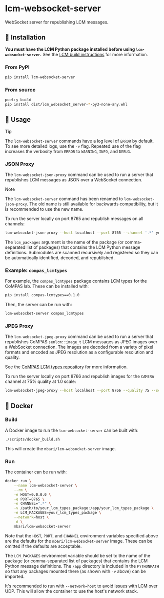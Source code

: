 # lcm-websocket-server

WebSocket server for republishing LCM messages.

## :hammer: Installation

**You must have the LCM Python package installed before using `lcm-websocket-server`.** See the [LCM build instructions](http://lcm-proj.github.io/lcm/content/build-instructions.html) for more information.

### From PyPI

```bash
pip install lcm-websocket-server
```

### From source

```bash
poetry build
pip install dist/lcm_websocket_server-*-py3-none-any.whl
```

## :rocket: Usage

> [!TIP]
> The `lcm-websocket-server` commands have a log level of `ERROR` by default. To see more detailed logs, use the `-v` flag. Repeated use of the flag increases the verbosity from `ERROR` to `WARNING`, `INFO`, and `DEBUG`.


### JSON Proxy

The `lcm-websocket-json-proxy` command can be used to run a server that republishes LCM messages as JSON over a WebSocket connection.

> [!NOTE]
> The `lcm-websocket-server` command has been renamed to `lcm-websocket-json-proxy`. The old name is still available for backwards compatibility, but it is recommended to use the new name.

To run the server locally on port 8765 and republish messages on all channels:
```bash
lcm-websocket-json-proxy --host localhost --port 8765 --channel '.*' your_lcm_types_packages
```

The `lcm_packages` argument is the name of the package (or comma-separated list of packages) that contains the LCM Python message definitions. Submodules are scanned recursively and registered so they can be automatically identified, decoded, and republished. 

### Example: `compas_lcmtypes`

For example, the `compas_lcmtypes` package contains LCM types for the CoMPAS lab. These can be installed with:
```bash
pip install compas-lcmtypes==0.1.0
```

Then, the server can be run with:
```bash
lcm-websocket-server compas_lcmtypes
```

### JPEG Proxy

The `lcm-websocket-jpeg-proxy` command can be used to run a server that republishes CoMPAS `senlcm::image_t` LCM messages as JPEG images over a WebSocket connection. The images are decoded from a variety of pixel formats and encoded as JPEG resolution as a configurable resolution and quality.

See the [CoMPAS LCM types repository](https://bitbucket.org/compas-sw/compas_lcmtypes) for more information.

To run the server locally on port 8766 and republish images for the `CAMERA` channel at 75% quality at 1.0 scale:
```bash
lcm-websocket-jpeg-proxy --host localhost --port 8766 --quality 75 --scale 1.0 --channel CAMERA
```

## :whale: Docker

### Build

A Docker image to run the `lcm-websocket-server` can be built with:

```bash
./scripts/docker_build.sh
```

This will create the `mbari/lcm-websocket-server` image.

### Run

The container can be run with:

```bash
docker run \
    --name lcm-websocket-server \
    --rm \
    -e HOST=0.0.0.0 \
    -e PORT=8765 \
    -e CHANNEL=".*" \
    -v /path/to/your_lcm_types_package:/app/your_lcm_types_package \
    -e LCM_PACKAGES=your_lcm_types_package \
    --network=host \
    -d \
    mbari/lcm-websocket-server
```

Note that the `HOST`, `PORT`, and `CHANNEL` environment variables specified above are the defaults for the `mbari/lcm-websocket-server` image. These can be omitted if the defaults are acceptable.

The `LCM_PACKAGES` environment variable should be set to the name of the package (or comma-separated list of packages) that contains the LCM Python message definitions. The `/app` directory is included in the `PYTHONPATH` so that any packages mounted there (as shown with `-v` above) can be imported.

It's recommended to run with `--network=host` to avoid issues with LCM over UDP. This will allow the container to use the host's network stack.
